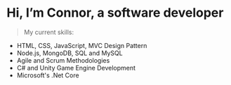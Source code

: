# Hi, I’m Connor, a software developer

> My current skills:

- HTML, CSS, JavaScript, MVC Design Pattern
- Node.js, MongoDB, SQL and MySQL
- Agile and Scrum Methodologies
- C# and Unity Game Engine Development
- Microsoft's .Net Core

